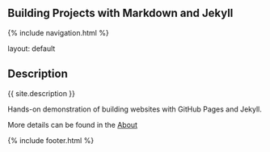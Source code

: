 ## Building Projects with Markdown and Jekyll
{% include navigation.html %}

layout: default

## Description
{{ site.description }}

Hands-on demonstration of building websites with GitHub Pages and Jekyll.

More details can be found in the [About](about)


{% include footer.html %}
